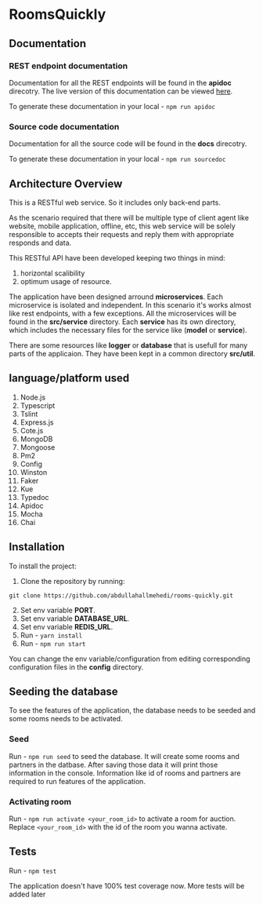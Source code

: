 # RoomsQuickly
## Documentation
### REST endpoint documentation
Documentation for all the REST endpoints will be found in the **apidoc** direcotry.
The live version of this documentation can be viewed [here](https://abdullahallmehedi.github.io/rooms-quickly/apidoc/).

To generate these documentation in your local - ```npm run apidoc```
### Source code documentation
Documentation for all the source code will be found in the **docs** direcotry.

To generate these documentation in your local - ```npm run sourcedoc```
## Architecture Overview
This is a RESTful web service. So it includes only back-end parts.

 As the scenario required that there will be multiple type of client agent like website, mobile application, offline, etc, this web service will be solely responsible to accepts their requests and reply them with appropriate responds and data.

This RESTful API have been developed keeping two things in mind:
1. horizontal scalibility
2. optimum usage of resource.

The application have been designed arround **microservices**. Each microservice is isolated and independent. In this scenario it's works almost like rest endpoints, with a few exceptions. All the microservices will be found in the **src/service** directory. Each **service** has its own directory, which includes the necessary files for the service like (**model** or **service**).

There are some resources like **logger** or **database** that is usefull for many parts of the applicaion. They have been kept in a common directory **src/util**.
## language/platform used
1. Node.js
2. Typescript
3. Tslint
4. Express.js
5. Cote.js
6. MongoDB
7. Mongoose
8. Pm2
9. Config
10. Winston
11. Faker
12. Kue
13. Typedoc
14. Apidoc
15. Mocha
16. Chai
## Installation
To install the project:
1. Clone the repository by running:
```
git clone https://github.com/abdullahallmehedi/rooms-quickly.git
```
2. Set env variable **PORT**.
3. Set env variable **DATABASE_URL**.
4. Set env variable **REDIS_URL**.
5. Run - ```yarn install```
6. Run - ```npm run start```

You can change the env variable/configuration from editing corresponding configuration files in the **config** directory.

## Seeding the database
To see the features of the application, the database needs to be seeded and some rooms needs to be activated.
### Seed
Run - ```npm run seed``` to seed the database. It will create some rooms and partners in the datbase. After saving those data it will print those information in the console. Information like id of rooms and partners are required to run features of the application.
### Activating room
Run - ```npm run activate <your_room_id>``` to activate a room for auction. Replace ```<your_room_id>``` with the id of the room you wanna activate.
## Tests
Run - ```npm test```

The application doesn't have 100% test coverage now. More tests will be added later

